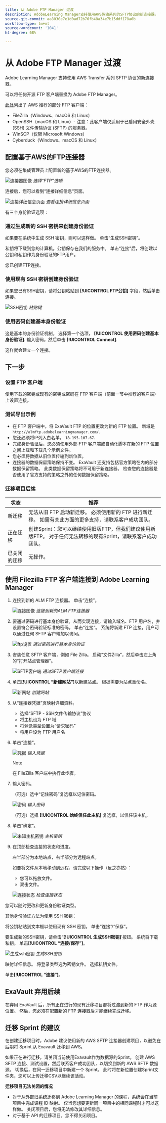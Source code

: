 ```yaml
---
title: 从 Adobe FTP Manager 过渡
description: AdobeLearning Manager支持使用AWS传输系列的SFTP协议的新连接器。 可以将任何开源 FTP 客户端替换为 Adobe FTP Manager。
source-git-commit: aa8030e7e1d0ad72b76fb48a34e7b15ddf178a0b
workflow-type: tm+mt
source-wordcount: '1041'
ht-degree: 68%

---
```



# 从 Adobe FTP Manager 过渡

Adobe Learning Manager 支持使用 AWS Transfer 系列 SFTP 协议的新连接器。

可以将任何开源 FTP 客户端替换为 Adobe FTP Manager。

[此处](https://docs.aws.amazon.com/transfer/latest/userguide/transfer-file.html)列出了 AWS 推荐的部分 FTP 客户端：

* FileZilla（Windows、macOS 和 Linux）
* OpenSSH（macOS 和 Linux）- 注意：此客户端仅适用于已启用安全外壳 (SSH) 文件传输协议 (SFTP) 的服务器。
* WinSCP（仅限 Microsoft Windows）
* Cyberduck（Windows、macOS 和 Linux）

## 配置基于AWS的FTP连接器

您必须在集成管理员上配置新的基于AWS的FTP连接器。

![连接器图像](assets/alm-ftp.png)
*选择“FTP”选项*

连接后，您可以看到“连接详细信息”页面。

![连接详细信息页面](assets/connection-name.png)
*查看连接详细信息页面*

有三个身份验证选项：

### 通过生成新的 SSH 密钥来创建身份验证

如果要在系统中生成 SSH 密钥，则可以这样做。 单击“生成SSH密钥”。

私钥将下载到您的计算机，公钥保存在我们的服务中。 单击“连接”后，将创建以公钥和私钥作为身份验证的FTP用户。

您已创建FTP连接。

### 使用现有 SSH 密钥创建身份验证

如果您已有SSH密钥，请将公钥粘贴到 **[!UICONTROL FTP公钥]** 字段，然后单击连接。

![SSH密钥](assets/ssh-keys.png)
*粘贴键*

### 使用密码创建基本身份验证

这是基本的身份验证机制。 选择第一个选项， **[!UICONTROL 使用密码创建基本身份验证]**. 输入密码，然后单击 **[!UICONTROL Connect]**.

这样就会建立一个连接。

## 下一步

### 设置 FTP 客户端

使用下载的密钥或现有的密钥或密码在 FTP 客户端（前面一节中推荐的客户端）上设置连接。

### 测试导出示例

* 在 FTP 客户端中，将 ExaVault FTP 的位置更改为新的 FTP 位置。 新域是 `http://almftp.adobelearningmanager.com/`.
* 您还必须将IP列入白名单， `18.195.107.67`.
* 完成身份验证后，您必须使用外部 FTP 客户端或自动化脚本在新的 FTP 位置之间上载和下载几个示例文件。
* 您必须将数据从旧位置传输到新位置。
* 连接器的数据保留策略保持不变。 ExaVault 还支持包括官方策略在内的部分数据保留策略。 此类数据保留策略将不可用于新连接器。 检查您的连接器是否使用了官方支持的策略之外的任何数据保留策略。

### 迁移项目后续

| 状态 | 推荐 |
|---|---|
| 新迁移 | 无法从旧 FTP 启动新迁移。 必须使用新的 FTP 进行新迁移。 如需有关此方面的更多支持，请联系客户成功团队。 |
| 正在迁移 | 创建Sprint：您可以继续使用旧版FTP，但我们建议使用新版FTP。 对于任何无法转移的现有Sprint，请联系客户成功团队。 |
| 已关闭的迁移 | 无操作。 |

## 使用 Filezilla FTP 客户端连接到 Adobe Learning Manager

1. 连接到新的 ALM FTP 连接器。 单击“连接”。

   ![连接图像](assets/connect-client.png)
   *连接到新的ALM FTP连接器*

1. 要通过密码进行基本身份验证，从而实现连接，请输入域名、FTP 用户名，并设置符合密码验证标准的密码。 单击“连接”。 系统将新建 FTP 连接，用户可以通过任何 SFTP 客户端加以访问。

   ![ftp设置](assets/connect-settings.png)
   *通过密码进行基本身份验证*

1. 安装任意 SFTP 客户端，例如 File Zilla。 启动“文件Zilla”，然后单击左上角的“打开站点管理器”。

   ![SFTP客户端](assets/sftp-client-install.png)
   *通过SFTP客户端连接*

1. 单击&#x200B;**[!UICONTROL “新建网站”]**&#x200B;以新建站点。 根据需要为站点重命名。

   ![新网站](assets/new-site.png)
   *创建网站*

1. 从“连接器凭据”页映射详细资料。

   * 选择“SFTP - SSH文件传输协议”协议
   * 将主机设为 FTP 域
   * 将登录类型设置为“请求密码”
   * 将用户设为 FTP 用户名

1. 单击“连接”。

   ![凭据](assets/connector-credentials.png)
   *输入凭据*

   >[!NOTE]
   >
   >在 FileZilla 客户端中执行此步骤。

1. 输入密码。

   （可选）选中“记住密码”复选框以记住密码。

   ![密码](assets/password.png)
   *输入密码*

   （可选）选择 **[!UICONTROL 始终信任此主机]** 复选框，以信任该主机。

1. 单击“确定”。

   ![未知主机密钥](assets/unknown-host-key.png)
   *主机密钥*

1. 在顶部检查连接的状态和进度。

   左半部分为本地站点，右半部分为远程站点。

   如要将文件从本地移动到远程，请完成以下操作（反之亦然）：

   * 您可以拖放文件。
   * 双击文件。

   ![连接状态](assets/connection-status-progress.png)
   *检查连接状态*

您可以随时更改和更新身份验证类型。

其他身份验证方法为使用 SSH 密钥：

将公钥粘贴到文本框以使用现有 SSH 密钥。 单击“连接”/“保存”。

要生成新的SSH密钥，请单击“**[!UICONTROL 生成SSH密钥]**&#39;按钮。 系统将下载私钥。 单击&#x200B;**[!UICONTROL “连接/保存”]**。

![生成ssh密钥](assets/ssh-key.png)
*生成SSH密钥*

映射详细信息。 将登录类型选为密钥文件。 选择私钥文件。

单击&#x200B;**[!UICONTROL “连接”]**。

## ExaVault 弃用后续

在弃用 ExaVault 后，所有正在进行的现有迁移项目都将过渡到新的 FTP 作为源位置。 然后，您必须在配置新的 FTP 连接器后才能继续完成迁移。

## 迁移 Sprint 的建议

在创建迁移项目时，Adobe 建议使用新的 AWS SFTP 连接器创建项目，以避免在后期将 Sprint 从 Exavault 迁移到 AWS。

如果正在进行迁移，请关闭当前使用Exavault作为数据源的Sprint。 创建 AWS SFTP 连接、测试设置，然后联系客户成功团队，以切换到新的 AWS SFTP 数据源。 切换后，在同一迁移项目中新建一个 Sprint。 此时将在新位置创建Sprint文件夹，您可以上传迁移CSV以继续该活动。

**迁移项目无法关闭的情况**

* 对于从外部旧系统迁移到 Adobe Learning Manager 的课程，系统会在当前项目中完成课程 ID 映射。 仅当您想要更新同一项目中的相同课程时才可以这样做。 关闭项目后，您将无法修改其详细信息。
* 对于基于 API 的迁移项目，您不得关闭项目。
